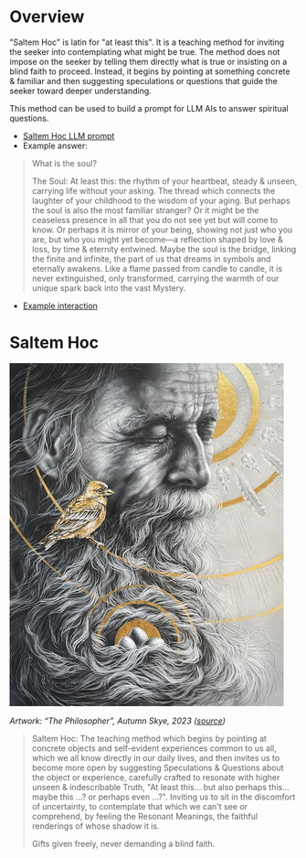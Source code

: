 # Overview
"Saltem Hoc" is latin for "at least this". It is a teaching method for inviting
the seeker into contemplating what might be true. The method does not impose on
the seeker by telling them directly what is true or insisting on a blind faith
to proceed. Instead, it begins by pointing at something concrete & familiar and
then suggesting speculations or questions that guide the seeker toward deeper
understanding.

This method can be used to build a prompt for LLM AIs to answer spiritual
questions.
* [Saltem Hoc LLM prompt](saltem_hoc-llm-prompt.txt) 
* Example answer:
> What is the soul?
>
> The Soul: At least this: the rhythm of your heartbeat, steady & unseen, carrying
> life without your asking. The thread which connects the laughter of your
> childhood to the wisdom of your aging. But perhaps the soul is also the most
> familiar stranger? Or it might be the ceaseless presence in all that you do not
> see yet but will come to know. Or perhaps it is mirror of your being, showing
> not just who you are, but who you might yet become—a reflection shaped by love
> & loss, by time & eternity entwined. Maybe the soul is the bridge, linking the
> finite and infinite, the part of us that dreams in symbols and eternally
> awakens. Like a flame passed from candle to candle, it is never extinguished,
> only transformed, carrying the warmth of our unique spark back into the vast
> Mystery.
* [Example interaction](https://chatgpt.com/share/6748f89b-7790-800f-8402-b9fe59065371)

# Saltem Hoc

![Artwork: “Rose”, Devin Becker, 2017](../../images/the_philosopher-autumn_skye.jpg)

*Artwork: “The Philosopher”, Autumn Skye, 2023 ([source](https://autumnskyeart.com/#/the-philosopher/))*

> Saltem Hoc: The teaching method which begins by pointing at concrete objects
> and self-evident experiences common to us all, which we all know directly in
> our daily lives, and then invites us to become more open by suggesting
> Speculations & Questions about the object or experience, carefully crafted to
> resonate with higher unseen & indescribable Truth, 
> "At least this... but also perhaps this... maybe this ...? or perhaps even ...?".
> Inviting us to sit in the discomfort of uncertainty, to contemplate that which
> we can't see or comprehend, by feeling the Resonant Meanings, the faithful 
> renderings of whose shadow it is.
> 
> Gifts given freely, never demanding a blind faith.

